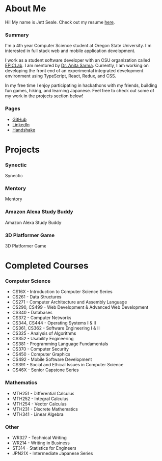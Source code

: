 # About Me
Hi! My name is Jett Seale. Check out my resume [here](https://drive.google.com/file/d/1m_yX7J7r7JRPsdbts7Y6QcIfE2KVaefJ/view?usp=sharing). 

### Summary
I'm a 4th year Computer Science student at Oregon State University. I'm interested in full stack web and mobile application development. 

I work as a student software developer with an OSU organization called [EPICLab](https://epiclab.github.io/). I am mentored by [Dr. Anita Sarma](http://web.engr.oregonstate.edu/~sarmaa/). Currently, I am working on developing the front end of an experimental integrated development environment using TypeScript, React, Redux, and CSS. 

In my free time I enjoy participating in hackathons with my friends, building fun games, hiking, and learning Japanese. Feel free to check out some of my work in the projects section below!

### Pages
- [GitHub](https://github.com/jettseale/)
- [LinkedIn](https://www.linkedin.com/in/jett-seale/)
- [Handshake](https://oregonstate.joinhandshake.com/users/4554184/) 

# Projects
### Synectic
Synectic

### Mentory
Mentory

### Amazon Alexa Study Buddy
Amazon Alexa Study Buddy

### 3D Platformer Game
3D Platformer Game

# Completed Courses
### Computer Science
- CS16X - Introduction to Computer Science Series
- CS261 - Data Structures
- CS271 - Computer Architecture and Assembly Language
- CS290, CS499 - Web Development & Advanced Web Development
- CS340 - Databases
- CS372 - Computer Networks
- CS344, CS444 - Operating Systems I & II
- CS361, CS362 - Software Engineering I & II
- CS325 - Analysis of Algorithms
- CS352 - Usability Engineering
- CS381 - Programming Language Fundamentals
- CS370 - Computer Security
- CS450 - Computer Graphics
- CS492 - Mobile Software Development
- CS391 - Social and Ethical Issues in Computer Science
- CS46X - Senior Capstone Series

### Mathematics 
- MTH251 - Differential Calculus
- MTH252 - Integral Calculus
- MTH254 - Vector Calculus
- MTH231 - Discrete Mathematics
- MTH341 - Linear Algebra

### Other
- WR327 - Technical Writing
- WR214 - Writing in Business
- ST314 - Statistics for Engineers
- JPN21X - Intermediate Japanese Series
